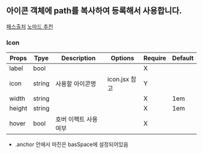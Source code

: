 ## 아이콘 객체에 path를 복사하여 등록해서 사용합니다.

[패스출처](https://material.io/tools/icons/?style=baseline)
[노마드 추천](https://iconmonstr.com)

### Icon

| Props  | Tpye   | Description          | Options       | Require | Default |
| ------ | ------ | -------------------- | ------------- | ------- | ------- |
| label  | bool   |                      |               | X       |         |
| icon   | string | 사용할 아이콘명      | icon.jsx 참고 | Y       |         |
| width  | string |                      |               | X       | 1em     |
| height | string |                      |               | X       | 1em     |
| hover  | bool   | 호버 이펙트 사용여부 |               | X       |         |

- .anchor 안에서 마진은 basSpace에 설정되어있음
